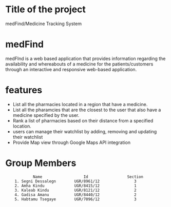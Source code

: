 # Title of the project
medFind/Medicine Tracking System

# medFind
medFInd is a web based application that provides information regarding the availability and whereabouts of a medicine for the patients/customers through an interactive and responsive web-based application. 

# features
- List all the pharmacies located in a region that have a medicine.
- List all the pharamcies that are the closest to the user that also have a medicine specified by the user.
- Rank a list of pharmacies based on their distance from a specified location.
- users can manage their watchlist by adding, removing and updating their watchlist
- Provide Map view through Google Maps API integration

# Group Members
                Name                  Id                 Section 
        1. Segni Dessalegn        UGR/8961/12               3
        2. Amha Kindu             UGR/8415/12               1
        3. Kaleab Kindu           UGR/8121/12               2
        4. Gadisa Amanu           UGR/8440/12               2
        5. Habtamu Tsegaye        UGR/7096/12               3

